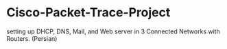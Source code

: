 # Cisco-Packet-Trace-Project
setting up DHCP, DNS, Mail, and Web server in 3 Connected Networks with Routers. (Persian)
